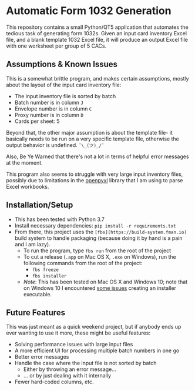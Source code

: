 # Automatic Form 1032 Generation

This repository contains a small Python/QT5 application that automates the tedious task of generating form 1032s. Given an input card inventory Excel file, and a blank template 1032 Excel file, it will produce an output Excel file with one worksheet per group of 5 CACs.   

## Assumptions & Known Issues

This is a somewhat brittle program, and makes certain assumptions, mostly about the layout of the input card inventory file:

- The input inventory file is sorted by batch
- Batch number is in column `J`
- Envelope number is in column `C`
- Proxy number is in column `D`
- Cards per sheet: 5

Beyond that, the other major assumption is about the template file- it basically needs to be run on a very specific template file, otherwise the output behavior is undefined. `¯\_(ツ)_/¯`

Also, Be Ye Warned that there's not a lot in terms of helpful error messages at the moment.

This program also seems to struggle with very large input inventory files, possibly due to limitations in the [openpyxl](https://openpyxl.readthedocs.io/en/stable/) library that I am using to parse Excel workbooks. 

## Installation/Setup

- This has been tested with Python 3.7
- Install necessary dependencies: `pip install -r requirements.txt`
- From there, this project uses the `[fbs](https://build-system.fman.io)` build system to handle packaging (because doing it by hand is a pain and I am lazy). 
    - To run the program, type `fbs run` from the root of the project
    - To cut a release (`.app` on Mac OS X, `.exe` on Windows), run the following commands from the root of the project:
        - `fbs freeze`
        - `fbs installer` 
    - _Note_: This has been tested on Mac OS X and Windows 10; note that on Windows 10 I encountered [some issues](https://github.com/mherrmann/fbs/issues/147#issuecomment-698164639) creating an installer executable.

## Future Features

This was just meant as a quick weekend project, but if anybody ends up ever wanting to use it more, these might be useful features:

- Solving performance issues with large input files
- A more efficient UI for processing multiple batch numbers in one go
- Better error messages
- Handle the case where the input file is not sorted by batch
    - Either by throwing an error message...
    - ... or by just dealing with it internally
- Fewer hard-coded columns, etc.
 